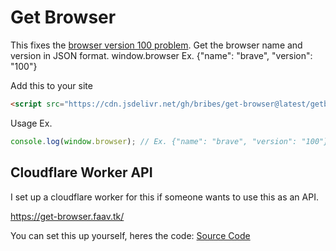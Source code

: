 # Get Browser
This fixes the [browser version 100 problem](https://hacks.mozilla.org/2022/02/version-100-in-chrome-and-firefox/). Get the browser name and version in JSON format. window.browser Ex. {"name": "brave", "version": "100"}

Add this to your site
```html
<script src="https://cdn.jsdelivr.net/gh/bribes/get-browser@latest/getbrowser.min.js"></script>
```

Usage Ex.
```javascript
console.log(window.browser); // Ex. {"name": "brave", "version": "100"}
```

## Cloudflare Worker API
I set up a cloudflare worker for this if someone wants to use this as an API.

https://get-browser.faav.tk/

You can set this up yourself, heres the code:
[Source Code](https://raw.githubusercontent.com/bribes/get-browser/main/cf-worker.js)
